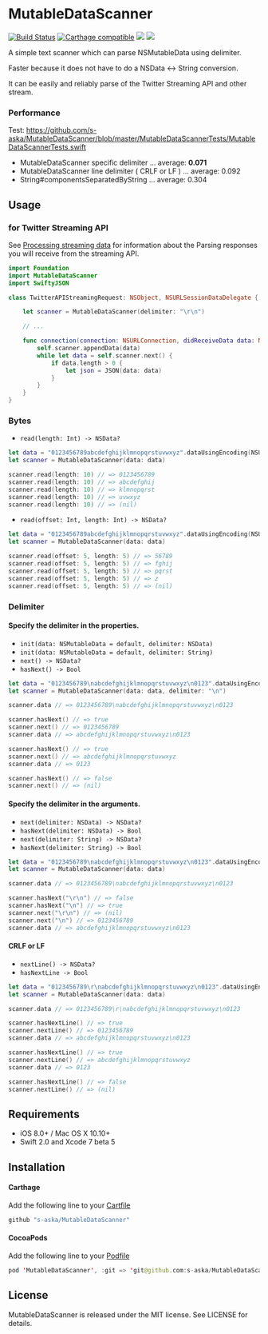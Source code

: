 # MutableDataScanner

[![Build Status](https://www.bitrise.io/app/b6bf3a2353584846.svg?token=AfNOSpFuWfABDb-o68wScg&branch=master)](https://www.bitrise.io/app/b6bf3a2353584846)
[![Carthage compatible](https://img.shields.io/badge/Carthage-compatible-4BC51D.svg?style=flat)](https://github.com/Carthage/Carthage)
[![](http://img.shields.io/badge/iOS-8.0%2B-brightgreen.svg?style=flat)]()
[![](http://img.shields.io/badge/OS%20X-10.10%2B-brightgreen.svg?style=flat)]()

A simple text scanner which can parse NSMutableData using delimiter.

Faster because it does not have to do a NSData <-> String conversion.

It can be easily and reliably parse of the Twitter Streaming API and other stream.


### Performance

Test: https://github.com/s-aska/MutableDataScanner/blob/master/MutableDataScannerTests/MutableDataScannerTests.swift

- MutableDataScanner specific delimiter ... average: __0.071__
- MutableDataScanner line delimiter ( CRLF or LF ) ... average: 0.092
- String#componentsSeparatedByString ... average: 0.304


## Usage

### for Twitter Streaming API

See [Processing streaming data](https://dev.twitter.com/streaming/overview/processing) for information about the Parsing responses you will receive from the streaming API.

```swift
import Foundation
import MutableDataScanner
import SwiftyJSON

class TwitterAPIStreamingRequest: NSObject, NSURLSessionDataDelegate {

    let scanner = MutableDataScanner(delimiter: "\r\n")

    // ...

    func connection(connection: NSURLConnection, didReceiveData data: NSData) {
        self.scanner.appendData(data)
        while let data = self.scanner.next() {
            if data.length > 0 {
                let json = JSON(data: data)
            }
        }
    }
}
```

### Bytes

- `read(length: Int) -> NSData?`

```swift
let data = "0123456789abcdefghijklmnopqrstuvwxyz".dataUsingEncoding(NSUTF8StringEncoding)!
let scanner = MutableDataScanner(data: data)

scanner.read(length: 10) // => 0123456789
scanner.read(length: 10) // => abcdefghij
scanner.read(length: 10) // => klmnopqrst
scanner.read(length: 10) // => uvwxyz
scanner.read(length: 10) // => (nil)
```

- `read(offset: Int, length: Int) -> NSData?`

```swift
let data = "0123456789abcdefghijklmnopqrstuvwxyz".dataUsingEncoding(NSUTF8StringEncoding)!
let scanner = MutableDataScanner(data: data)

scanner.read(offset: 5, length: 5) // => 56789
scanner.read(offset: 5, length: 5) // => fghij
scanner.read(offset: 5, length: 5) // => pqrst
scanner.read(offset: 5, length: 5) // => z
scanner.read(offset: 5, length: 5) // => (nil)
```

### Delimiter

#### Specify the delimiter in the properties.

- `init(data: NSMutableData = default, delimiter: NSData)`
- `init(data: NSMutableData = default, delimiter: String)`
- `next() -> NSData?`
- `hasNext() -> Bool`

```swift
let data = "0123456789\nabcdefghijklmnopqrstuvwxyz\n0123".dataUsingEncoding(NSUTF8StringEncoding)!
let scanner = MutableDataScanner(data: data, delimiter: "\n")

scanner.data // => 0123456789\nabcdefghijklmnopqrstuvwxyz\n0123

scanner.hasNext() // => true
scanner.next() // => 0123456789
scanner.data // => abcdefghijklmnopqrstuvwxyz\n0123

scanner.hasNext() // => true
scanner.next() // => abcdefghijklmnopqrstuvwxyz
scanner.data // => 0123

scanner.hasNext() // => false
scanner.next() // => (nil)
```

#### Specify the delimiter in the arguments.

- `next(delimiter: NSData) -> NSData?`
- `hasNext(delimiter: NSData) -> Bool`
- `next(delimiter: String) -> NSData?`
- `hasNext(delimiter: String) -> Bool`

```swift
let data = "0123456789\nabcdefghijklmnopqrstuvwxyz\n0123".dataUsingEncoding(NSUTF8StringEncoding)!
let scanner = MutableDataScanner(data: data)

scanner.data // => 0123456789\nabcdefghijklmnopqrstuvwxyz\n0123

scanner.hasNext("\r\n") // => false
scanner.hasNext("\n") // => true
scanner.next("\r\n") // => (nil)
scanner.next("\n") // => 0123456789
scanner.data // => abcdefghijklmnopqrstuvwxyz\n0123
```

#### CRLF or LF

- `nextLine() -> NSData?`
- `hasNextLine -> Bool`

```swift
let data = "0123456789\r\nabcdefghijklmnopqrstuvwxyz\n0123".dataUsingEncoding(NSUTF8StringEncoding)!
let scanner = MutableDataScanner(data: data)

scanner.data // => 0123456789\r\nabcdefghijklmnopqrstuvwxyz\n0123

scanner.hasNextLine() // => true
scanner.nextLine() // => 0123456789
scanner.data // => abcdefghijklmnopqrstuvwxyz\n0123

scanner.hasNextLine() // => true
scanner.nextLine() // => abcdefghijklmnopqrstuvwxyz
scanner.data // => 0123

scanner.hasNextLine() // => false
scanner.nextLine() // => (nil)
```


## Requirements

- iOS 8.0+ / Mac OS X 10.10+
- Swift 2.0 and Xcode 7 beta 5


## Installation

#### Carthage

Add the following line to your [Cartfile](https://github.com/carthage/carthage)

```swift
github "s-aska/MutableDataScanner"
```

#### CocoaPods

Add the following line to your [Podfile](https://guides.cocoapods.org/)

```swift
pod 'MutableDataScanner', :git => 'git@github.com:s-aska/MutableDataScanner.git'
```


## License

MutableDataScanner is released under the MIT license. See LICENSE for details.
